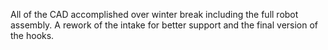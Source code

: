 All of the CAD accomplished over winter break including the full robot assembly. A rework of the intake for better support and the final version of the hooks.
